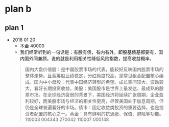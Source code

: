 # plan b

## plan 1

- 2018 01 20
  - 本金 40000
  - 我们经常听到的一句话是：有股有债，有内有外。即股基债基都要有，国内国外同兼顾。说的就是利用相关性降低风险指数，提高收益概率。
  >国内大盘价值股：是中国股票市场的代表，能较好反映国内股票市场的整体走势。且蓝筹股业绩稳定，分红频度较高，是常见组合配置核心组成。国内中小盘股：代表中国经济转型的希望。成长空间较大，波动较大，看好长期投资收益。美股：美国股市是世界上最发达、最成熟的股票市场。在全球经济疲弱的背景下，美国经济将延续扩张周期，企业盈利较好，而美股市场与经济的相关性更高，尽管美国处于加息周期，但仍是全球普遍看好的市场。债市：固定收益类投资的重要选择，也是投资者配置的核心之一。黄金：具有鲜明的抗通胀、保值、避险等功能。
110003
004343
270042
110007
000148